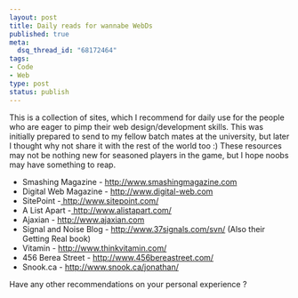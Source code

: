 ```yaml
--- 
layout: post
title: Daily reads for wannabe WebDs
published: true
meta: 
  dsq_thread_id: "68172464"
tags: 
- Code
- Web
type: post
status: publish
---
```

This is a collection of sites, which I recommend for daily use for the people who are eager to pimp their web design/development skills. This was initially prepared to send to my fellow batch mates at the university, but later I thought why not share it with the rest of the world too :) These resources may not be nothing new for seasoned players in the game, but I hope noobs may have something to reap.
<ul>
	<li>Smashing Magazine - <a href="http://www.smashingmagazine.com">http://www.smashingmagazine.com</a></li>
	<li>Digital Web Magazine - <a href="http://www.digital-web.com">http://www.digital-web.com</a></li>
	<li>SitePoint -<a href="http://www.sitepoint.com/">  http://www.sitepoint.com/</a></li>
	<li>A List Apart -<a href="http://www.alistapart.com/"> http://www.alistapart.com/</a></li>
	<li>Ajaxian - <a href="http://www.ajaxian.com">http://www.ajaxian.com</a></li>
	<li>Signal and Noise Blog - <a href="http://www.37signals.com/svn/">http://www.37signals.com/svn/</a> (Also their Getting Real book)</li>
	<li>Vitamin - <a href="http://www.thinkvitamin.com/">http://www.thinkvitamin.com/</a></li>
	<li>456 Berea Street - <a href="http://www.456bereastreet.com/">http://www.456bereastreet.com/</a></li>
	<li>Snook.ca - <a href="http://www.snook.ca/jonathan/">http://www.snook.ca/jonathan/</a></li>
</ul>
Have any other recommendations on your personal experience ?
